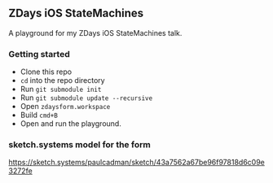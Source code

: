 ## ZDays iOS StateMachines

A playground for my ZDays iOS StateMachines talk.

### Getting started

* Clone this repo
* `cd` into the repo directory
* Run `git submodule init`
* Run `git submodule update --recursive`
* Open `zdaysform.workspace`
* Build `cmd+B`
* Open and run the playground.

### sketch.systems model for the form

https://sketch.systems/paulcadman/sketch/43a7562a67be96f97818d6c09e3272fe
